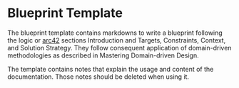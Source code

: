 # Blueprint Template

The blueprint template contains markdowns to write a blueprint following the logic or [arc42](https://arc42.org/) sections Introduction and Targets, Constraints, Context, and Solution Strategy. They follow consequent application of domain-driven methodologies as described in Mastering Domain-driven Design.

The template contains notes that explain the usage and content of the documentation.
Those notes should be deleted when using it.

